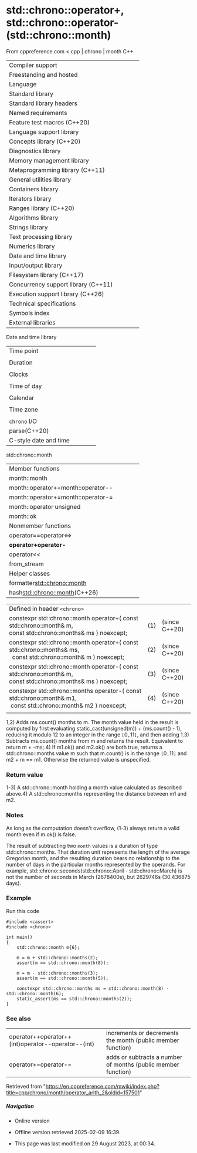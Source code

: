# std::chrono::operator+, std::chrono::operator- (std::chrono::month)

From cppreference.com
< cpp‎ | chrono‎ | month
C++

|  |  |  |  |  |
| --- | --- | --- | --- | --- |
| Compiler support | | | | |
| Freestanding and hosted | | | | |
| Language | | | | |
| Standard library | | | | |
| Standard library headers | | | | |
| Named requirements | | | | |
| Feature test macros (C++20) | | | | |
| Language support library | | | | |
| Concepts library (C++20) | | | | |
| Diagnostics library | | | | |
| Memory management library | | | | |
| Metaprogramming library (C++11) | | | | |
| General utilities library | | | | |
| Containers library | | | | |
| Iterators library | | | | |
| Ranges library (C++20) | | | | |
| Algorithms library | | | | |
| Strings library | | | | |
| Text processing library | | | | |
| Numerics library | | | | |
| Date and time library | | | | |
| Input/output library | | | | |
| Filesystem library (C++17) | | | | |
| Concurrency support library (C++11) | | | | |
| Execution support library (C++26) | | | | |
| Technical specifications | | | | |
| Symbols index | | | | |
| External libraries | | | | |

Date and time library

|  |  |  |  |  |
| --- | --- | --- | --- | --- |
| Time point | | | | |
| |  |  |  |  |  | | --- | --- | --- | --- | --- | | time_point(C++11) | | | | | | |  |  |  |  |  | | --- | --- | --- | --- | --- | | clock_time_conversion(C++20) | | | | | | |  |  |  |  |  | | --- | --- | --- | --- | --- | | clock_cast(C++20) | | | | | |
| Duration | | | | |
| |  |  |  |  |  | | --- | --- | --- | --- | --- | | duration(C++11) | | | | | |
| Clocks | | | | |
| |  |  |  |  |  | | --- | --- | --- | --- | --- | | system_clock(C++11) | | | | | | steady_clock(C++11) | | | | | | is_clock(C++20) | | | | | | |  |  |  |  |  | | --- | --- | --- | --- | --- | | utc_clock(C++20) | | | | | | tai_clock(C++20) | | | | | | high_resolution_clock(C++11) | | | | | | |  |  |  |  |  | | --- | --- | --- | --- | --- | | gps_clock(C++20) | | | | | | file_clock(C++20) | | | | | | local_t(C++20) | | | | | |
| Time of day | | | | |
| |  |  |  |  |  | | --- | --- | --- | --- | --- | | is_amis_pm(C++20)(C++20) | | | | | | |  |  |  |  |  | | --- | --- | --- | --- | --- | | make12make24(C++20)(C++20) | | | | | | |  |  |  |  |  | | --- | --- | --- | --- | --- | | hh_mm_ss(C++20) | | | | | |  | | | | | |
| Calendar | | | | |
| |  |  |  |  |  | | --- | --- | --- | --- | --- | | day(C++20) | | | | | | month(C++20) | | | | | | year(C++20) | | | | | | weekday(C++20) | | | | | | operator/(C++20) | | | | | | year_month_day(C++20) | | | | | | |  |  |  |  |  | | --- | --- | --- | --- | --- | | year_month_day_last(C++20) | | | | | | year_month_weekday(C++20) | | | | | | year_month_weekday_last(C++20) | | | | | | weekday_indexed(C++20) | | | | | | weekday_last(C++20) | | | | | | month_day(C++20) | | | | | | |  |  |  |  |  | | --- | --- | --- | --- | --- | | month_day_last(C++20) | | | | | | month_weekday(C++20) | | | | | | month_weekday_last(C++20) | | | | | | year_month(C++20) | | | | | | last_speclast(C++20)(C++20) | | | | | |
| Time zone | | | | |
| |  |  |  |  |  | | --- | --- | --- | --- | --- | | tzdb(C++20) | | | | | | tzdb_list(C++20) | | | | | | get_tzdbget_tzdb_listreload_tzdbremote_version(C++20)(C++20)(C++20)(C++20) | | | | | | sys_info(C++20) | | | | | | |  |  |  |  |  | | --- | --- | --- | --- | --- | | local_info(C++20) | | | | | | nonexistent_local_time(C++20) | | | | | | ambiguous_local_time(C++20) | | | | | | locate_zone(C++20) | | | | | | current_zone(C++20) | | | | | | time_zone(C++20) | | | | | | choose(C++20) | | | | | | |  |  |  |  |  | | --- | --- | --- | --- | --- | | zoned_traits(C++20) | | | | | | zoned_time(C++20) | | | | | | time_zone_link(C++20) | | | | | | leap_second(C++20) | | | | | | leap_second_info(C++20) | | | | | | get_leap_second_info(C++20) | | | | | |  | | | | | |
| `chrono` I/O | | | | |
| parse(C++20) | | | | |
| C-style date and time | | | | |

std::chrono::month

|  |  |  |  |  |
| --- | --- | --- | --- | --- |
| Member functions | | | | |
| month::month | | | | |
| month::operator++month::operator-- | | | | |
| month::operator+=month::operator-= | | | | |
| month::operator unsigned | | | | |
| month::ok | | | | |
| Nonmember functions | | | | |
| operator==operator<=> | | | | |
| ****operator+operator-**** | | | | |
| operator<< | | | | |
| from_stream | | | | |
| Helper classes | | | | |
| formatter<std::chrono::month> | | | | |
| hash<std::chrono::month>(C++26) | | | | |

|  |  |  |
| --- | --- | --- |
| Defined in header `<chrono>` |  |  |
| constexpr std::chrono::month operator+( const std::chrono::month& m,                                          const std::chrono::months& ms ) noexcept; | (1) | (since C++20) |
| constexpr std::chrono::month operator+( const std::chrono::months& ms,                                          const std::chrono::month& m ) noexcept; | (2) | (since C++20) |
| constexpr std::chrono::month operator-( const std::chrono::month& m,                                           const std::chrono::months& ms ) noexcept; | (3) | (since C++20) |
| constexpr std::chrono::months operator-( const std::chrono::month& m1,                                            const std::chrono::month& m2 ) noexcept; | (4) | (since C++20) |
|  |  |  |

1,2) Adds ms.count() months to m. The month value held in the result is computed by first evaluating static_cast<long long>(unsigned(m)) + (ms.count() - 1), reducing it modulo 12 to an integer in the range `[`​0​`,`11`]`, and then adding 1.3) Subtracts ms.count() months from m and returns the result. Equivalent to return m + -ms;.4) If m1.ok() and m2.ok() are both true, returns a std::chrono::months value m such that m.count() is in the range `[`​0​`,`11`]` and m2 + m == m1. Otherwise the returned value is unspecified.

### Return value

1-3) A std::chrono::month holding a month value calculated as described above.4) A std::chrono::months representing the distance between m1 and m2.

### Notes

As long as the computation doesn't overflow, (1-3) always return a valid month even if m.ok() is false.

The result of subtracting two `month` values is a duration of type std::chrono::months. That duration unit represents the length of the average Gregorian month, and the resulting duration bears no relationship to the number of days in the particular months represented by the operands. For example, std::chrono::seconds(std::chrono::April - std::chrono::March) is not the number of seconds in March (2678400s), but 2629746s (30.436875 days).

### Example

Run this code

```
#include <cassert>
#include <chrono>
 
int main()
{
    std::chrono::month m{6};
 
    m = m + std::chrono::months(2);
    assert(m == std::chrono::month(8));
 
    m = m - std::chrono::months(3);
    assert(m == std::chrono::month(5));
 
    constexpr std::chrono::months ms = std::chrono::month(8) - std::chrono::month(6);
    static_assert(ms == std::chrono::months(2));
}

```

### See also

|  |  |
| --- | --- |
| operator++operator++(int)operator--operator--(int) | increments or decrements the month   (public member function) |
| operator+=operator-= | adds or subtracts a number of months   (public member function) |

Retrieved from "<https://en.cppreference.com/mwiki/index.php?title=cpp/chrono/month/operator_arith_2&oldid=157501>"

##### Navigation

- Online version
- Offline version retrieved 2025-02-09 16:39.

- This page was last modified on 29 August 2023, at 00:34.